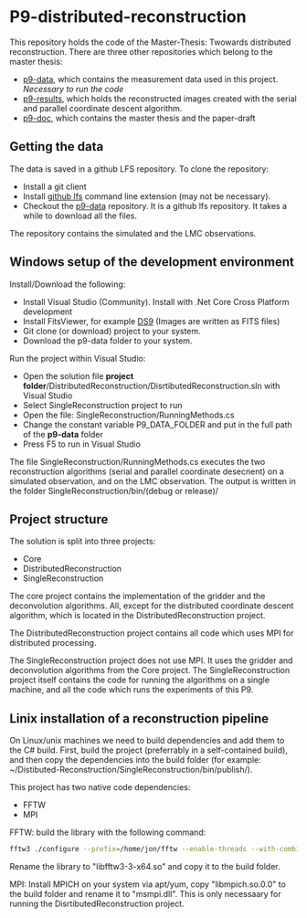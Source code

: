 # P9-distributed-reconstruction

This repository holds the code of the Master-Thesis: Twowards distributed reconstruction. There are three other repositories which belong to the master thesis:

* [p9-data](https://github.com/i4Ds/Schwammberger-P9-Data), which contains the measurement data used in this project. *Necessary to run the code*
* [p9-results](https://github.com/lord-blueberry/p9-results), which holds the reconstructed images created with the serial and parallel coordinate descent algorithm. 
* [p9-doc](https://github.com/lord-blueberry/p9-doc), which contains the master thesis and the paper-draft

## Getting the data

The data is saved in a github LFS repository. To clone the repository:

 * Install a git client
 * Install [github lfs](https://git-lfs.github.com/) command line extension (may not be necessary).
 * Checkout the [p9-data](https://github.com/i4Ds/Schwammberger-P9-Data) repository. It is a github lfs repository. It takes a while to download all the files.
 
The repository contains the simulated and the LMC observations.

## Windows setup of the development environment
Install/Download the following:
* Install Visual Studio (Community). Install with .Net Core Cross Platform development
* Install FitsViewer, for example [DS9](http://ds9.si.edu/site/Download.html) (Images are written as FITS files)
* Git clone (or download) project to your system.
* Download the p9-data folder to your system. 

Run the project within Visual Studio:
* Open the solution file **project folder**/DistributedReconstruction/DisrtibutedReconstruction.sln with Visual Studio
* Select SingleReconstruction project to run
* Open the file: SingleReconstruction/RunningMethods.cs
* Change the constant variable P9_DATA_FOLDER and put in the full path of the **p9-data** folder
* Press F5 to run in Visual Studio

The file SingleReconstruction/RunningMethods.cs executes the two reconstruction algorithms (serial and parallel coordinate desecnent) on a simulated observation, and on the LMC observation. The output is written in the folder SingleReconstruction/bin/(debug or release)/




## Project structure
The solution is split into three projects:

* Core
* DistributedReconstruction
* SingleReconstruction

The core project contains the implementation of the gridder and the deconvolution algorithms. All, except for the distributed coordinate descent algorithm, which is located in the DistributedReconstruction project. 

The DistributedReconstruction project contains all code which uses MPI for distributed processing. 

The SingleReconstruction project does not use MPI. It uses the gridder and deconvolution algorithms from the Core project. The SingleReconstruction project itself contains the code for running the algorithms on a single machine, and all the code which runs the experiments of this P9.

## Linix installation of a reconstruction pipeline
On Linux/unix machines we need to build dependencies and add them to the C\# build. First, build the project (preferrably in a self-contained build), and then copy the dependencies into the build folder (for example: ~/Distibuted-Reconstruction/SingleReconstruction/bin/publish/).

This project has two native code dependencies:

* FFTW
* MPI


FFTW: build the library with the following command:

```bash
fftw3 ./configure --prefix=/home/jon/fftw --enable-threads --with-combined-threads --enable-shared
```

Rename the library to "libfftw3-3-x64.so" and copy it to the build folder.

MPI: Install MPICH on your system via apt/yum, copy "libmpich.so.0.0" to the build folder and rename it to "msmpi.dll". This is only necessaary for running the DisrtibutedReconstruction project.



